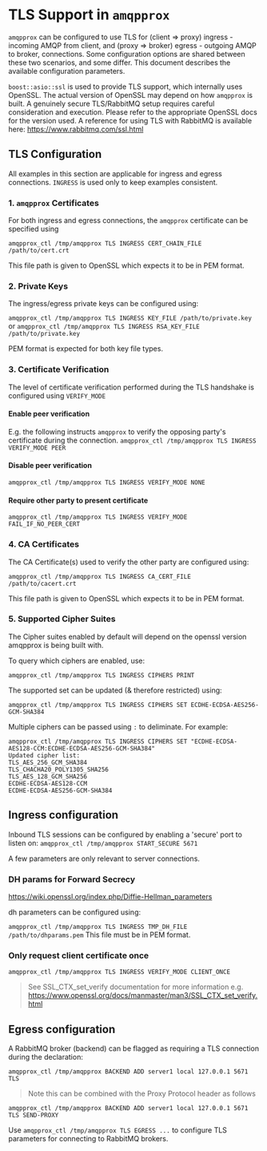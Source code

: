 # TLS Support in `amqpprox`

`amqpprox` can be configured to use TLS for (client => proxy) ingress - incoming AMQP from client, and (proxy => broker) egress - outgoing AMQP to broker, connections.
Some configuration options are shared between these two scenarios, and some differ. This document describes the available configuration parameters.

`boost::asio::ssl` is used to provide TLS support, which internally uses OpenSSL. The actual version of OpenSSL may depend on how `amqpprox` is built. A genuinely secure TLS/RabbitMQ setup requires careful consideration and execution. Please refer to the appropriate OpenSSL docs for the version used. A reference for using TLS with RabbitMQ is available here: https://www.rabbitmq.com/ssl.html


## TLS Configuration
All examples in this section are applicable for ingress and egress connections. `INGRESS` is used only to keep examples consistent.

### 1. `amqpprox` Certificates

For both ingress and egress connections, the `amqpprox` certificate can be specified using 

`amqpprox_ctl /tmp/amqpprox TLS INGRESS CERT_CHAIN_FILE /path/to/cert.crt`

This file path is given to OpenSSL which expects it to be in PEM format.

### 2. Private Keys
The ingress/egress private keys can be configured using:

`amqpprox_ctl /tmp/amqpprox TLS INGRESS KEY_FILE /path/to/private.key`
or
`amqpprox_ctl /tmp/amqpprox TLS INGRESS RSA_KEY_FILE /path/to/private.key`

PEM format is expected for both key file types.

### 3. Certificate Verification

The level of certificate verification performed during the TLS handshake is configured using `VERIFY_MODE`

#### Enable peer verification
E.g. the following instructs `amqpprox` to verify the opposing party's certificate during the connection.
`amqpprox_ctl /tmp/amqpprox TLS INGRESS VERIFY_MODE PEER`

#### Disable peer verification
`amqpprox_ctl /tmp/amqpprox TLS INGRESS VERIFY_MODE NONE`

#### Require other party to present certificate
`amqpprox_ctl /tmp/amqpprox TLS INGRESS VERIFY_MODE FAIL_IF_NO_PEER_CERT`

### 4. CA Certificates

The CA Certificate(s) used to verify the other party are configured using:

`amqpprox_ctl /tmp/amqpprox TLS INGRESS CA_CERT_FILE /path/to/cacert.crt`

This file path is given to OpenSSL which expects it to be in PEM format.

### 5. Supported Cipher Suites

The Cipher suites enabled by default will depend on the openssl version amqpprox is being built with.

To query which ciphers are enabled, use:

`amqpprox_ctl /tmp/amqpprox TLS INGRESS CIPHERS PRINT`

The supported set can be updated (& therefore restricted) using:

`amqpprox_ctl /tmp/amqpprox TLS INGRESS CIPHERS SET ECDHE-ECDSA-AES256-GCM-SHA384`

Multiple ciphers can be passed using `:` to deliminate. For example:

```
amqpprox_ctl /tmp/amqpprox TLS INGRESS CIPHERS SET "ECDHE-ECDSA-AES128-CCM:ECDHE-ECDSA-AES256-GCM-SHA384"
Updated cipher list:
TLS_AES_256_GCM_SHA384
TLS_CHACHA20_POLY1305_SHA256
TLS_AES_128_GCM_SHA256
ECDHE-ECDSA-AES128-CCM
ECDHE-ECDSA-AES256-GCM-SHA384
```

## Ingress configuration

Inbound TLS sessions can be configured by enabling a 'secure' port to listen on:
`amqpprox_ctl /tmp/amqpprox START_SECURE 5671`

A few parameters are only relevant to server connections.

### DH params for Forward Secrecy
https://wiki.openssl.org/index.php/Diffie-Hellman_parameters

dh parameters can be configured using:

`amqpprox_ctl /tmp/amqpprox TLS INGRESS TMP_DH_FILE /path/to/dhparams.pem`
This file must be in PEM format.

### Only request client certificate once
`amqpprox_ctl /tmp/amqpprox TLS INGRESS VERIFY_MODE CLIENT_ONCE`

 > See SSL_CTX_set_verify documentation for more information e.g. https://www.openssl.org/docs/manmaster/man3/SSL_CTX_set_verify.html

## Egress configuration

A RabbitMQ broker (backend) can be flagged as requiring a TLS connection during the declaration:

`amqpprox_ctl /tmp/amqpprox BACKEND ADD server1 local 127.0.0.1 5671 TLS`

 > Note this can be combined with the Proxy Protocol header as follows

`amqpprox_ctl /tmp/amqpprox BACKEND ADD server1 local 127.0.0.1 5671 TLS SEND-PROXY`

Use `amqpprox_ctl /tmp/amqpprox TLS EGRESS ...` to configure TLS parameters for connecting to RabbitMQ brokers.
